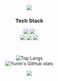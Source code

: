 <p align="center">
 <img src="https://capsule-render.vercel.app/api?type=waving&color=4277e8&height=150&section=header&text=Seo-Yurim&fontSize=50&fontColor=FBFBEF&fontAlignY=30&fontAlign=80&animation=fadeIn" />
</p>

<h3 align="center">Tech Stack</h3>
<div align="center">
  <img src="https://img.shields.io/badge/javascript-F7DF1E?style=for-the-badge&logo=javascript&logoColor=black"/ > 
  <img src="https://img.shields.io/badge/typescript-%23007ACC.svg?style=for-the-badge&logo=typescript&logoColor=white" />
</div>
<div align="center">
  <img src="https://img.shields.io/badge/html5-E34F26?style=for-the-badge&logo=html5&logoColor=white"/> 
  <img src="https://img.shields.io/badge/css3-1572B6?style=for-the-badge&logo=css3&logoColor=white"/> 
 <img src="https://img.shields.io/badge/react-20232a.svg?style=for-the-badge&logo=react&logoColor=61DAFB" />
</div>

&nbsp;

<div align="center">
  
![Top Langs](https://github-readme-stats.vercel.app/api/top-langs/?username=Seo-Yurim)  
![Yurim's GitHub stats](https://github-readme-stats.vercel.app/api?username=Seo-Yurim)
</div>

<p align="center">
 <img src="https://capsule-render.vercel.app/api?section=footer&type=waving&height=150&color=4277e8" />
</p>
